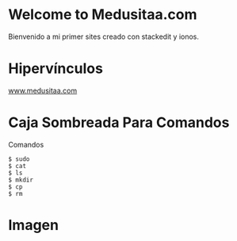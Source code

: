 # Welcome to Medusitaa.com

Bienvenido a mi primer sites creado con stackedit y ionos.

# Hipervínculos
www.medusitaa.com
# Caja Sombreada Para Comandos
Comandos
```
$ sudo
$ cat
$ ls 
$ mkdir
$ cp
$ rm
```
# Imagen
